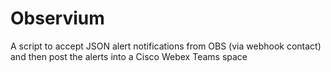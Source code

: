 # Observium
A script to accept JSON alert notifications from OBS (via webhook contact) and then post the alerts into a Cisco Webex Teams space
